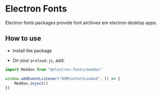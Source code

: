 # Electron Fonts

Electron fonts packages provide font archives em electron desktop apps.

## How to use

* Install the package

* On your `preload.js`, add:

```ts
import Meddon from "@electron-fonts/meddon"

window.addEventListener("DOMContentLoaded", () => {
    Meddon.inject()
})
```